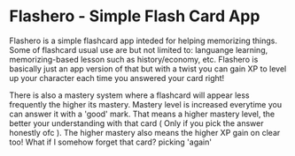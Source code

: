 # Flashero - Simple Flash Card App

Flashero is a simple flashcard app inteded for helping memorizing things. Some of flashcard usual use are but not limited to: languange learning, memorizing-based lesson such as history/economy, etc. Flashero is basically just an app version of that but with a twist you can gain XP to level up your character each time you answered your card right! 

There is also a mastery system where a flashcard will appear less frequently the higher its mastery. Mastery level is increased everytime you can answer it with a 'good' mark. That means a higher mastery level, the better your understanding with that card ( Only if you pick the answer honestly ofc ). The higher mastery also means the higher XP gain on clear too! What if I somehow forget that card? picking 'again'
